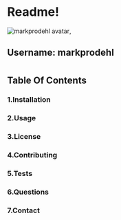 # Readme!
            
 ![markprodehl avatar](https://avatars2.githubusercontent.com/u/31394631?v=4),
            
 ## Username: markprodehl
            
 # 
            
 
            
 ## Table Of Contents
            
 ### 1.Installation
            
 ### 2.Usage
            
 ### 3.License
            
 ### 4.Contributing
            
 ### 5.Tests
            
 ### 6.Questions
            
 ### 7.Contact
            

                                
            